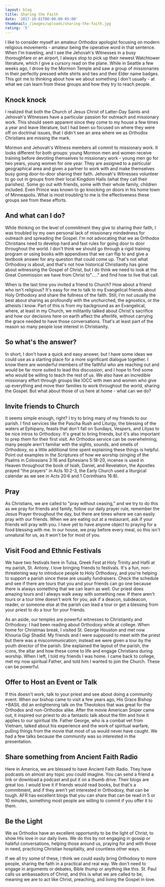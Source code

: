 ```yaml
---
layout: blog
title: Sharing the Faith
date: '2017-10-01T00:00:00-05:00'
thumbnail: /images/uploads/sharing-the-faith.jpg
rating: '5'
---
```

I like to consider myself an amateur Orthodox apologist focusing on modern religious movements - amateur being the operative word in that sentence. When I'm traveling, and I see the Jehovah's Witnesses in a busy thoroughfare or an airport, I always stop to pick up their newest Watchtower literature, which I give a cursory read on the plane. While in Seattle a few weeks ago, I drove by the Mormon Temple and saw a group of missionaries in their perfectly pressed white shirts and ties and their Elder name badges. This got me to thinking about how we about something I don't usually - at what we can learn from these groups and how they try to reach people.

## Knock knock

I realized that both the Church of Jesus Christ of Latter-Day Saints and Jehovah's Witnesses have a particular passion for outreach and missionary work. This should seem apparent since they come to my house a few times a year and leave literature, but I had been so focused on where they were off on doctrinal issues, that I didn't see an area where we as Orthodox Christians are missing the mark.

Mormon and Jehovah's Witness members all commit to missionary work. It looks different for both groups: young Mormon men and women receive training before devoting themselves to missionary work - young men go for two years, young women for one year. They are assigned to a particular geographical area and given a partner to work with and make themselves busy going door-to-door sharing their faith. Jehovah's Witnesses volunteer to go out in groups from their local Kingdom Halls (what they call their parishes). Some go out with friends, some with their whole family, children included. Even Prince was known to go knocking on doors in his home town of Minneapolis. What is most troubling to me is the effectiveness these groups see from these efforts.

## And what can I do?

While thinking on the level of commitment they give to sharing their faith, I was troubled by my own personal lack of missionary mindedness for outreach and spreading the Gospel. I'm not advocating that we as Orthodox Christians need to develop hard and fast rules for going door to door throughout the world. I don't think we should go through a rigid training program or using books with appendixes that we can flip to and give a textbook answer for any question that could come up. That's not what Orthodoxy is about, and that's not how historical Christianity has gone about witnessing the Gospel of Christ, but I do think we need to look at the Great Commission we have from Christ to"….." and find how to live that call.

When is the last time you invited a friend to Church? How about a friend who isn't religious? It's easy for me to talk to my Evangelical friends about Holy Orthodoxy and share the fullness of the faith. Still, I'm not usually the best about sharing as profoundly with the unchurched, the agnostics, or the atheists I know. Part of this is from my background as an Evangelical, where, at least in my Church, we militantly talked about Christ's sacrifice and how our decisions here on earth affect the afterlife, without carrying the grace needed to have those conversations. That's at least part of the reason so many people lose interest in Christianity.

## So what's the answer?

In short, I don't have a quick and easy answer, but I have some ideas we could use as a starting place for a more significant dialogue together. I know there are wonderful members of the faithful who are reaching out and would be far more suited to lead this discussion, and I hope to find some who would be willing to teach the rest of us. We also have an incredible missionary effort through groups like IOCC with men and women who give up everything and move their families to work throughout the world, sharing the Gospel. But what about those of us here at home - what can we do?

## Invite friends to Church

It seems simple enough, right? I try to bring many of my friends to our parish. I find services like the Pascha Rush and Liturgy, the blessing of the waters at Ephipany, feasts that don't fall on Sundays, Vespers, and Lityas to be nice intros to Orthodoxy. It's great to bring friends, but it's also important to prep them for their first visit. An Orthodox service can be overwhelming; many people aren't familiar with the sights, sounds, and smells of Orthodoxy, so a little additional time spent explaining these things is helpful. Point out examples in the Scriptures of how we worship (singing of the Psalms in Colossians 3:16 and Ephesians 5:18-20, incense is used in Heaven throughout the book of Isiah, Daniel, and Revelation, the Apostles prayed "the prayers" in Acts 10:2-3, the Early Church used a liturgical calendar as we see in Acts 20:6 and 1 Corinthians 16:8).

## Pray

As Christians, we are called to "pray without ceasing," and we try to do this as we pray for friends and family, follow our daily prayer rule, remember the Jesus Prayer throughout the day, but there are times where we can easily pray with our friends. When we are eating out at a restaurant, ask if your friends will pray with you. I have yet to have anyone object to praying for a food blessing with me. In our house, we pray before every meal, so this isn't unnatural for us, as it won't be for most of you.

## Visit Food and Ethnic Festivals

We have two festivals here in Tulsa, Greek Fest at Holy Trinity and Hafli at my parish, St. Antony. I love bringing friends to festivals. It's a fun, non-threatening way to introduce people to Holy Orthodoxy, and you're helping to support a parish since these are usually fundraisers. Check the schedule and see if there are tours that you and your friends can go one because there is always something that we can learn as well. Our priest does amazing tours and I always walk away with something new. If there aren't tours or a tour time doesn't work for you, ask if a deacon, subdeacon, reader, or someone else at the parish can lead a tour or get a blessing from your priest to do a tour for your friends.

As an aside, our temples are powerful witnesses to Christianity and Orthodoxy. I had been reading about Orthodoxy while at college. When home for Christmas break, I visited St. George Houston and met now Khouria Gigi Shadid. My friends and I were supposed to meet with the priest but there was a miscommunication; instead we were given a tour by the youth director of the parish. She explained the layout of the parish, the icons, the altar and how these come to life and engage Christians during worship. When I left, I told my friends I was home. I came back to college, met my now spiritual Father, and told him I wanted to join the Church. These can be powerful.

## Offer to Host an Event or Talk

If this doesn't work, talk to your priest and see about doing a community event. When our bishop came to visit a few years ago, His Grace Bishop +BASIL did an enlightening talk on the Theotokos that was great for the Orthodox and non-Orthodox alike. After the movie American Sniper came out, it inspired our priest to do a fantastic talk about the film and how it applies to our spiritual life. Father George, who is a combat vet from Vietnam, talked about his experience and the work of spiritual warfare, pulling things from the movie that most of us would never have caught. We had a few talks because the community was so interested in the presentation.

## Share something from Ancient Faith Radio

Here in America, we are blessed to have Ancient Faith Radio. They have podcasts on almost any topic you could imagine. You can send a friend a link or download a podcast and put it on a thumb drive. Their blogs are great too. I would love it if friends would read books, but that's a commitment, and if they aren't yet interested in Orthodoxy, that can be tough. AFR has excellent blogs that you can share that can be read in 5 or 10 minutes, something most people are willing to commit if you offer it to them.

## Be the Light

We as Orthodox have an excellent opportunity to be the light of Christ, to show His love in our daily lives. We do this by not engaging in gossip or hateful conversations, helping those around us, praying for and with those in need, practicing Christian hospitality, and countless other ways.

If we all try some of these, I think we could easily bring Orthodoxy to more people, sharing the faith in a practical and real way. We don't need to engage in arguments or debates, Bible thump or anything like this. St. Paul calls us ambassadors of Christ, and this is what we are called to be, meaning we are to act like Christ, preaching, and living the Gospel in love.
